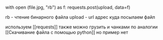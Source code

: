 with open (file.jpg, "rb") as f:
	requests.post(upload, data=f)
	
rb - чтение бинарного файла
upload - url адрес куда посылаем файл

используем [[requests]]
также можно грузить и чанками по аналогии [[Скачивание файла с помощью python]] но пример нет